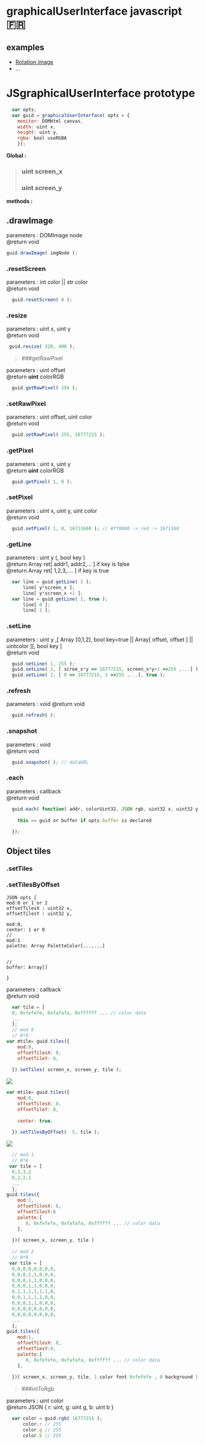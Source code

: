 
# graphicalUserInterface javascript :fr: 

## examples

  * [Rotation image](https://github.com/devGnode/Rotation-Image-Algo)
  * ...

# JSgraphicalUserInterface prototype

```javascript
  var opts;
  var guid = graphicalUserInterface( opts = {
    monitor: DOMHtml canvas,
    width: uint x,
    height: uint y,
    rgba: bool useRGBA
    });
```
**Global :**

>### uint screen_x 
>### uint screen_y

**methods :**

## .drawImage

parameters : DOMImage node
<br>@return void

  ```javascript
  guid.drawImage( imgNode );
```
  
### .resetScreen 

parameters : int color || str color
<br>@return void

```javascript
  guid.resetScreen( 0 );
```

### .resize 

parameters : uint x, uint y
<br>@return void

 ```javascript
  guid.resize( 320, 400 );
```

>###getRawPixel

parameters : uint offset
<br>@return **uint** colorRGB

```javascript
  guid.getRawPixel( 256 );
``` 
### .setRawPixel

parameters : uint offset, uint color
<br>@return void

```javascript
  guid.setRawPixel( 255, 16777215 );
```
### .getPixel

parameters : uint x, uint y
<br>@return **uint** colorRGB

```javascript
  guid.getPixel( 1, 0 );
```

### .setPixel

parameters : uint x, uint y, uint color
<br>@return void

```javascript
  guid.setPixel( 1, 0, 16711680 ); // #ff0000 -> red -> 1671168
  ```

>
### .getLine

parameters : uint y (, bool key  )
<br>@return Array ret[ addr1, addr2,... ] if key is false
<br>@return Array ret[ 1,2,3,.... ] if key is true

```javascript
  var line = guid.getLine( 1 );
      line[ y*screen_x ];
      line[ y*screen_x +1 ];
  var line = guid.getLine( 1, true );
      line[ 0 ];
      line[ 1 ];
```

### .setLine

parameters : uint y ,[ Array [0,1,2], bool key=true || Array[ offset, offset ] || uintcolor ][, bool key ]
<br>@return void

```javascript
  guid.setLine( 1, 255 );
  guid.setLine( 2, [ scree_x*y => 16777215, screen_x*y+1 =>255 ,...] );
  guid.setLine( 2, [ 0 => 16777215, 1 =>255 ,...], true );
```

### .refresh

parameters : void
@return void

```javascript
  guid.refresh( );
```
### .snapshot

parameters : void
<br>@return void

```javascript
  guid.snapshot( ); // dataURL
  ```
 
 ### .each

parameters : callback
<br>@return void

```javascript
  guid.each( function( addr, colorUint32, JSON rgb, uint32 x, uint32 y ){
    
    this == guid or buffer if opts.buffer is declared
  
  }); 
  ```
 ## Object tiles 
 ### .setTiles
 ### .setTilesByOffset
    
    JSON opts {
    mod:0 or 1 or 2
    offsetTilesX : uint32 x,
    offsetTilesY : uint32 y,
    
    mod:0,
    center: 1 or 0 
    // 
    mod:1
    palette: Array PaletteColor[...,...]
    
    
    //
    buffer: Array[]
    
    }

parameters : callback
<br>@return void

```javascript
  var tile = [
  0, 0xfefefe, 0xfafafa, 0xffffff ... // color data 
  ...
  ];
  // mod 0
  // 8*8
var mtile= guid.tiles({ 
    mod:0,
    offsetTilesX: 8,
    offsetTileY: 8,
    
  }).setTiles( screen_x, screen_y, tile );
```

<img src="http://www.zupimages.net/up/17/16/xk0f.png">

```javascript
var mtile= guid.tiles({ 
    mod:0,
    offsetTilesX: 8,
    offsetTileY: 8,
    
    center: true,
    
  }).setTilesByOffset(  5, tile );
```

<img src="http://www.zupimages.net/up/17/16/ne4c.png">

```javascript
  // mod 1
  // 8*8
 var tile = [
  0,3,3,2
  0,2,2,1
  ...
  ];
guid.tiles({ 
    mod:1,
    offsetTilesX: 8,
    offsetTilesY:8
    palette:[
       0, 0xfefefe, 0xfafafa, 0xffffff ... // color data 
    ],
    
  })( screen_x, screen_y, tile )
  
  // mod 2
  // 9*8
 var tile = [
  0,0,0,0,0,0,0,0,
  0,0,0,1,1,0,0,0,
  0,0,0,1,1,0,0,0,
  0,0,0,1,1,0,0,0,
  0,1,1,1,1,1,1,0,
  0,0,1,1,1,1,0,0,
  0,0,0,1,1,0,0,0,
  0,0,0,0,0,0,0,0,
  0,0,0,0,0,0,0,0,
  ...
  ];
guid.tiles({ 
    mod:1,
    offsetTilesX: 8,
    offsetTiesY:9,
    palette:[
       0, 0xfefefe, 0xfafafa, 0xffffff ... // color data 
    ],
    
  })( screen_x, screen_y, tile, 1 color font 0xfefefe , 0 background || null  )
  ```
  
  
  
  
>###intToRgb

parameters : uint color
<br>@return JSON { r: uint, g: uint g, b: uint b } 

```javascript
  var color = guid.rgb( 16777215 );
      color.r // 255
      color.g // 255
      color.b // 255
```
